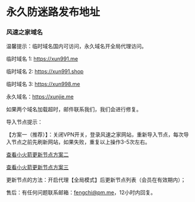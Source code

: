 # 永久防迷路发布地址

### 风速之家域名

温馨提示：临时域名国内可访问，永久域名开全局代理访问。

临时域名 1: https://xun991.me

临时域名 2: https://xun991.shop

临时域名 3: https://xun998.me

永久域名：https://xunjie.me

如果两个域名加载超时，邮件联系我们，我们会进行修复。

导入节点提示：

【方案一（推荐）】：关闭VPN开关，登录风速之家网站，重新导入节点，每次导入节点之前先刷新网站，如果失败，重复以上操作3-5次左右。

[查看小火箭更新节点方案二](https://i.ibb.co/hL1js6J/shadowrocket-1.png)

[查看小火箭更新节点方案三](https://i.ibb.co/nQFjnRz/shadowrocket.png)


更新节点的方法：开启代理【全局模式】后更新节点列表（会员在有效期内）；

售后：有任何问题联系邮箱：fengchi@pm.me，12小时内回复。
